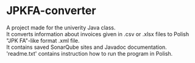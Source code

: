 # JPKFA-converter
A project made for the univerity Java class.   
It converts information about invoices given in .csv or .xlsx files to Polish "JPK FA"-like format .xml file.   
It contains saved SonarQube sites and Javadoc documentation.   
'readme.txt' contains instruction how to run the program in Polish.   
